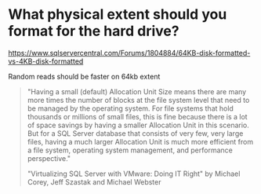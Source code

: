 # What physical extent should you format for the hard drive?

https://www.sqlservercentral.com/Forums/1804884/64KB-disk-formatted-vs-4KB-disk-formatted

Random reads should be faster on 64kb extent

> "Having a small (default) Allocation Unit Size means there are many more times the number of blocks at the file system level that need to be managed by the operating system. For file systems that hold thousands or millions of small files, this is fine because there is a lot of space savings by having a smaller Allocation Unit in this scenario. But for a SQL Server database that consists of very few, very large files, having a much larger Allocation Unit is much more efficient from a file system, operating system management, and performance perspective."
> 
> "Virtualizing SQL Server with VMware: Doing IT Right" by Michael Corey, Jeff Szastak and Michael Webster
